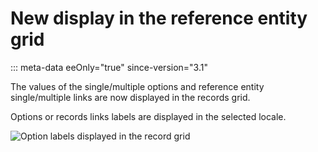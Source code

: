 # New display in the reference entity grid
::: meta-data eeOnly="true" since-version="3.1"

The values of the single/multiple options and reference entity single/multiple links are now displayed in the records grid.  

Options or records links labels are displayed in the selected locale.

![Option labels displayed in the record grid](../img/option_labels_displayed_in_the_grid.png)

